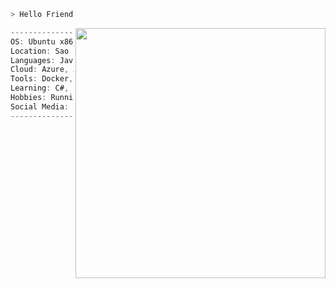 ```zsh
> Hello Friend
```
<img src="https://data.whicdn.com/images/312694971/original.png" align="right" width="400" />


```csharp
-------------------------------------------
OS: Ubuntu x86_64
Location: Sao Paulo, Brazil
Languages: Java, JavaScript,HTML, CSS, SQL
Cloud: Azure, AWS(EC2)
Tools: Docker, Swagger, Jenkins
Learning: C#, .NET, mongoDB, Spring
Hobbies: Running, Cooking
Social Media: Natanista
------------------------------------------
```
